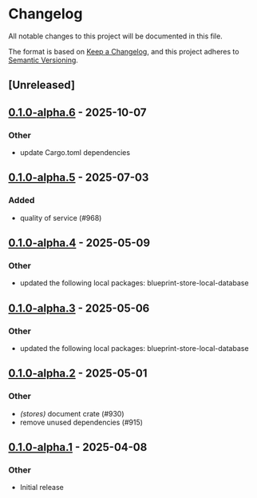# Changelog

All notable changes to this project will be documented in this file.

The format is based on [Keep a Changelog](https://keepachangelog.com/en/1.0.0/),
and this project adheres to [Semantic Versioning](https://semver.org/spec/v2.0.0.html).

## [Unreleased]

## [0.1.0-alpha.6](https://github.com/tangle-network/blueprint/compare/blueprint-stores-v0.1.0-alpha.5...blueprint-stores-v0.1.0-alpha.6) - 2025-10-07

### Other

- update Cargo.toml dependencies

## [0.1.0-alpha.5](https://github.com/tangle-network/blueprint/compare/blueprint-stores-v0.1.0-alpha.4...blueprint-stores-v0.1.0-alpha.5) - 2025-07-03

### Added

- quality of service (#968)

## [0.1.0-alpha.4](https://github.com/tangle-network/blueprint/compare/blueprint-stores-v0.1.0-alpha.3...blueprint-stores-v0.1.0-alpha.4) - 2025-05-09

### Other

- updated the following local packages: blueprint-store-local-database

## [0.1.0-alpha.3](https://github.com/tangle-network/blueprint/compare/blueprint-stores-v0.1.0-alpha.2...blueprint-stores-v0.1.0-alpha.3) - 2025-05-06

### Other

- updated the following local packages: blueprint-store-local-database

## [0.1.0-alpha.2](https://github.com/tangle-network/blueprint/compare/blueprint-stores-v0.1.0-alpha.1...blueprint-stores-v0.1.0-alpha.2) - 2025-05-01

### Other

- *(stores)* document crate (#930)
- remove unused dependencies (#915)

## [0.1.0-alpha.1](https://github.com/tangle-network/blueprint/releases/tag/blueprint-stores-v0.1.0-alpha.1) - 2025-04-08

### Other

- Initial release
